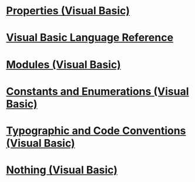 # [Properties (Visual Basic)](properties.md)
# [Visual Basic Language Reference](index.md)
# [Modules (Visual Basic)](modules.md)
# [Constants and Enumerations (Visual Basic)](constants-and-enumerations.md)
# [Typographic and Code Conventions (Visual Basic)](typographic-and-code-conventions.md)
# [Nothing (Visual Basic)](nothing.md)
